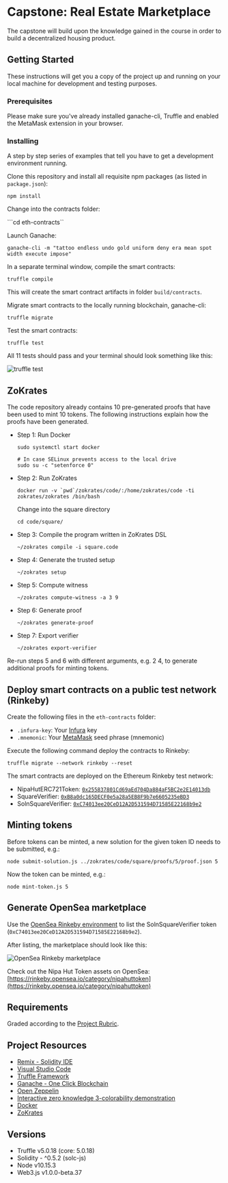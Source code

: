 # Capstone: Real Estate Marketplace

The capstone will build upon the knowledge gained in the course in order to build a decentralized housing product.

## Getting Started

These instructions will get you a copy of the project up and running on your local machine for development and testing purposes.

### Prerequisites

Please make sure you've already installed ganache-cli, Truffle and enabled the MetaMask extension in your browser.

### Installing

A step by step series of examples that tell you have to get a development environment running.

Clone this repository and install all requisite npm packages (as listed in ```package.json```):

```
npm install
```

Change into the contracts folder:

```cd eth-contracts``

Launch Ganache:

```
ganache-cli -m "tattoo endless undo gold uniform deny era mean spot width execute impose"
```

In a separate terminal window, compile the smart contracts:

```
truffle compile
```

This will create the smart contract artifacts in folder ```build/contracts```.

Migrate smart contracts to the locally running blockchain, ganache-cli:

```
truffle migrate
```

Test the smart contracts:

```
truffle test
```

All 11 tests should pass and your terminal should look something like this:

![truffle test](images/truffle_test.png)

## ZoKrates

The code repository already contains 10 pre-generated proofs that have been used to mint 10 tokens. The following instructions explain how the proofs have been generated.

* Step 1: Run Docker
  ```
  sudo systemctl start docker

  # In case SELinux prevents access to the local drive
  sudo su -c "setenforce 0"
  ```

* Step 2: Run ZoKrates
  ```
  docker run -v `pwd`/zokrates/code/:/home/zokrates/code -ti zokrates/zokrates /bin/bash
  ```

  Change into the square directory
  ``` 
  cd code/square/
  ``` 

* Step 3: Compile the program written in ZoKrates DSL
  ``` 
  ~/zokrates compile -i square.code
  ``` 

* Step 4: Generate the trusted setup
  ``` 
  ~/zokrates setup
  ```

* Step 5: Compute witness
  ``` 
  ~/zokrates compute-witness -a 3 9
  ```

* Step 6: Generate proof
  ```
  ~/zokrates generate-proof
  ```

* Step 7: Export verifier
  ```  
  ~/zokrates export-verifier
  ```

Re-run steps 5 and 6 with different arguments, e.g. 2 4, to generate additional proofs for minting tokens.

## Deploy smart contracts on a public test network (Rinkeby)

Create the following files in the ```eth-contracts``` folder:
* ```.infura-key```: Your [Infura](https://infura.io/) key
* ```.mnemonic```: Your [MetaMask](https://metamask.io/) seed phrase (mnemonic)

Execute the following command deploy the contracts to Rinkeby:

```truffle migrate --network rinkeby --reset```

The smart contracts are deployed on the Ethereum Rinkeby test network:
* NipaHutERC721Token: [```0x255837801Cd69aEd704Da884aF5BC2e2E14013db```](https://rinkeby.etherscan.io/address/0x255837801Cd69aEd704Da884aF5BC2e2E14013db)
* SquareVerifier: [```0xB8a0dc165DECF0e5a28a5EB8F9b7e6605235eBD3```](https://rinkeby.etherscan.io/address/0xB8a0dc165DECF0e5a28a5EB8F9b7e6605235eBD3)
* SolnSquareVerifier: [```0xC74013ee20CeD12A2D531594D71585E22168b9e2```](https://rinkeby.etherscan.io/address/0xC74013ee20CeD12A2D531594D71585E22168b9e2)

## Minting tokens

Before tokens can be minted, a new solution for the given token ID needs to be submitted, e.g.:

```node submit-solution.js ../zokrates/code/square/proofs/5/proof.json 5```

Now the token can be minted, e.g.:

```node mint-token.js 5```

## Generate OpenSea marketplace

Use the [OpenSea Rinkeby environment](https://rinkeby.opensea.io/get-listed/step-two) to list the SolnSquareVerifier token (```0xC74013ee20CeD12A2D531594D71585E22168b9e2```).

After listing, the marketplace should look like this:

![OpenSea Rinkeby marketplace](images/opensea.png)

Check out the Nipa Hut Token assets on OpenSea: [https://rinkeby.opensea.io/category/nipahuttoken](https://rinkeby.opensea.io/category/nipahuttoken)

## Requirements

Graded according to the [Project Rubric](https://review.udacity.com/#!/rubrics/1712/view).

## Project Resources

* [Remix - Solidity IDE](https://remix.ethereum.org/)
* [Visual Studio Code](https://code.visualstudio.com/)
* [Truffle Framework](https://truffleframework.com/)
* [Ganache - One Click Blockchain](https://truffleframework.com/ganache)
* [Open Zeppelin ](https://openzeppelin.org/)
* [Interactive zero knowledge 3-colorability demonstration](http://web.mit.edu/~ezyang/Public/graph/svg.html)
* [Docker](https://docs.docker.com/install/)
* [ZoKrates](https://github.com/Zokrates/ZoKrates)

## Versions

* Truffle v5.0.18 (core: 5.0.18)
* Solidity - ^0.5.2 (solc-js)
* Node v10.15.3
* Web3.js v1.0.0-beta.37
